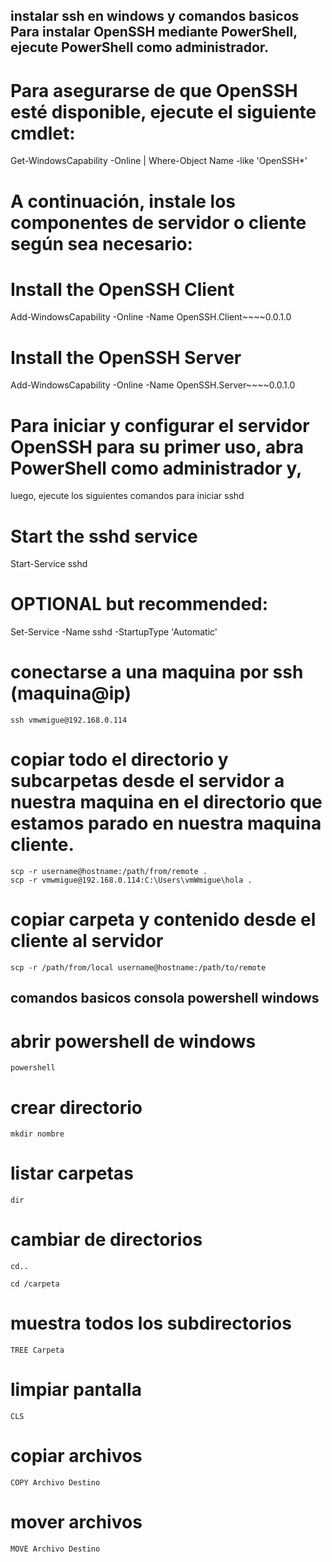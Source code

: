 ## instalar ssh en windows y comandos basicos Para instalar OpenSSH mediante PowerShell, ejecute PowerShell como administrador. 
# Para asegurarse de que OpenSSH esté disponible, ejecute el siguiente cmdlet:
Get-WindowsCapability -Online | Where-Object Name -like 'OpenSSH*'

# A continuación, instale los componentes de servidor o cliente según sea necesario:

# Install the OpenSSH Client
Add-WindowsCapability -Online -Name OpenSSH.Client~~~~0.0.1.0

# Install the OpenSSH Server
Add-WindowsCapability -Online -Name OpenSSH.Server~~~~0.0.1.0

# Para iniciar y configurar el servidor OpenSSH para su primer uso, abra PowerShell como administrador y,
luego, ejecute los siguientes comandos para iniciar sshd 
# Start the sshd service
Start-Service sshd
# OPTIONAL but recommended:
Set-Service -Name sshd -StartupType 'Automatic'

# conectarse a una maquina por ssh (maquina@ip)
~~~
ssh vmwmigue@192.168.0.114
~~~

# copiar todo el directorio y subcarpetas desde el servidor a nuestra maquina en el directorio que estamos parado en nuestra maquina cliente.
~~~
scp -r username@hostname:/path/from/remote .
scp -r vmwmigue@192.168.0.114:C:\Users\vmWmigue\hola .
~~~

# copiar carpeta y contenido desde el cliente al servidor
~~~
scp -r /path/from/local username@hostname:/path/to/remote
~~~

## comandos basicos consola powershell windows

# abrir powershell de windows
~~~
powershell
~~~

# crear directorio
~~~
mkdir nombre
~~~

# listar carpetas
~~~
dir
~~~

# cambiar de directorios
~~~
cd.. 
~~~
~~~
cd /carpeta
~~~


# muestra todos los subdirectorios
~~~
TREE Carpeta
~~~


# limpiar pantalla
~~~
CLS
~~~

# copiar archivos
~~~
COPY Archivo Destino
~~~

# mover archivos
~~~
MOVE Archivo Destino
~~~





